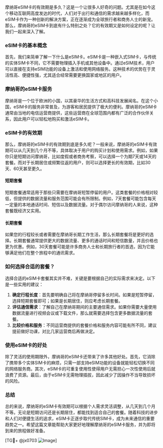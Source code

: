 摩纳哥eSIM卡的有效期是多久？这是一个让很多人好奇的问题。尤其是在如今这个移动互联网高度发达的时代，人们对于出行和通信的需求越来越多样化，而eSIM卡作为一种创新的解决方案，正在逐渐成为全球旅行者和商务人士的新宠。那么，摩纳哥的eSIM卡到底有什么特别之处？它的有效期又是如何设定的呢？让我们一起来深入了解。

### eSIM卡的基本概念

首先，我们来简单了解一下什么是eSIM卡。eSIM卡是一种嵌入式SIM卡，与传统的实体SIM卡不同，它不需要物理插入手机或其他设备中。通过eSIM技术，用户可以直接在支持eSIM功能的设备上激活和使用网络服务。这种技术的优势在于灵活性高、便捷性强，尤其适合经常需要更换国家或地区的用户。

### 摩纳哥的eSIM卡服务

摩纳哥是一个位于欧洲的小国，以其豪华的生活方式和高科技发展闻名。在这个小国，eSIM卡的服务非常普及，为游客和居民提供了极大的便利。摩纳哥的eSIM卡通常由当地的电信运营商提供，这些运营商在全球范围内都有广泛的合作伙伴关系，因此用户可以轻松地购买和激活eSIM卡。

### eSIM卡的有效期

那么，摩纳哥的eSIM卡的有效期到底是多久呢？一般来说，摩纳哥的eSIM卡有效期可以从几天到几个月不等，具体取决于用户的购买计划和使用需求。例如，如果你只是短期访问摩纳哥，比如度假或者商务考察，可以选择一个为期7天或14天的套餐。而对于长期居住或频繁往返的用户，则可以选择更长的有效期，比如30天、60天甚至更久。

#### 短期套餐

短期套餐通常适用于那些只需要在摩纳哥短暂停留的用户。这类套餐的价格相对较低，但提供的数据流量和服务范围可能会有所限制。例如，7天套餐可能包含每天一定量的本地通话时间、短信以及数据流量。对于偶尔访问摩纳哥的人来说，这种套餐既经济又实用。

#### 长期套餐

如果您的行程较长或者需要在摩纳哥长期工作生活，那么长期套餐将是更好的选择。长期套餐通常提供更大的数据流量、更多的通话时间和短信数量，并且价格也更为优惠。例如，30天套餐可能是许多商务人士和长期旅行者的首选，因为它能够满足他们在整个旅程中的通讯需求。

### 如何选择合适的套餐？

选择合适的eSIM卡套餐其实并不难，关键是要根据自己的实际需求来决定。以下是一些实用的建议：

1. **确定行程长度**：首先要明确自己将在摩纳哥停留多长时间。如果是短暂停留，选择短期套餐即可；如果是长期居住，则应考虑长期套餐。
2. **评估通信需求**：了解自己在摩纳哥期间的主要通信需求。如果你需要大量使用数据流量进行视频会议或下载文件，那么就需要选择包含更多数据流量的套餐。
3. **比较价格和服务**：不同运营商提供的套餐价格和服务内容可能有所不同，建议提前做好功课，对比几家运营商后再做决定。

### 使用eSIM卡的好处

除了灵活的使用期限外，摩纳哥的eSIM卡还带来了许多其他好处。首先，它消除了携带多个实体SIM卡的麻烦，只需一部支持eSIM功能的设备就能轻松切换不同的网络服务商。其次，eSIM卡的可重复使用性使得用户无需担心一次性使用后就浪费了资源。最后，由于eSIM卡无需物理插拔，因此减少了因操作不当导致损坏的风险。

### 总结

总的来说，摩纳哥的eSIM卡有效期可以根据个人需求灵活调整，从几天到几个月不等。无论是短期访问还是长期居住，都能找到适合自己的套餐。随着科技的进步和人们对便捷生活的追求，eSIM卡正逐步取代传统SIM卡，成为未来通信的重要趋势之一。希望这篇文章能帮助大家更好地理解摩纳哥的eSIM卡服务，并为即将到来的旅程做好准备。

[TG💪+ @jx0703 ![Image](https://github.com/user-attachments/assets/dbca1d08-cadb-493c-b0ec-ad6f7a83f270)]